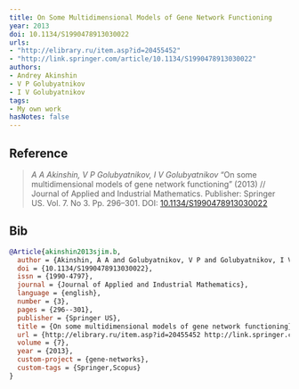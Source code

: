 ```yaml
---
title: On Some Multidimensional Models of Gene Network Functioning
year: 2013
doi: 10.1134/S1990478913030022
urls:
- "http://elibrary.ru/item.asp?id=20455452"
- "http://link.springer.com/article/10.1134/S1990478913030022"
authors:
- Andrey Akinshin
- V P Golubyatnikov
- I V Golubyatnikov
tags:
- My own work
hasNotes: false
---
```


## Reference

> <i>A A Akinshin, V P Golubyatnikov, I V Golubyatnikov</i> “On some multidimensional models of gene network functioning” (2013) // Journal of Applied and Industrial Mathematics. Publisher: Springer US. Vol.&nbsp;7. No&nbsp;3. Pp.&nbsp;296–301. DOI:&nbsp;<a href='https://doi.org/10.1134/S1990478913030022'>10.1134/S1990478913030022</a>

## Bib

```bib
@Article{akinshin2013sjim.b,
  author = {Akinshin, A A and Golubyatnikov, V P and Golubyatnikov, I V},
  doi = {10.1134/S1990478913030022},
  issn = {1990-4797},
  journal = {Journal of Applied and Industrial Mathematics},
  language = {english},
  number = {3},
  pages = {296--301},
  publisher = {Springer US},
  title = {On some multidimensional models of gene network functioning},
  url = {http://elibrary.ru/item.asp?id=20455452 http://link.springer.com/article/10.1134/S1990478913030022},
  volume = {7},
  year = {2013},
  custom-project = {gene-networks},
  custom-tags = {Springer,Scopus}
}
```
